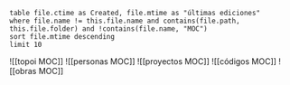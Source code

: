 ```dataview
table file.ctime as Created, file.mtime as "últimas ediciones"
where file.name != this.file.name and contains(file.path, this.file.folder) and !contains(file.name, "MOC")
sort file.mtime descending
limit 10
```

![[topoi MOC]]
![[personas MOC]]
![[proyectos MOC]]
![[códigos MOC]]
![[obras MOC]]
